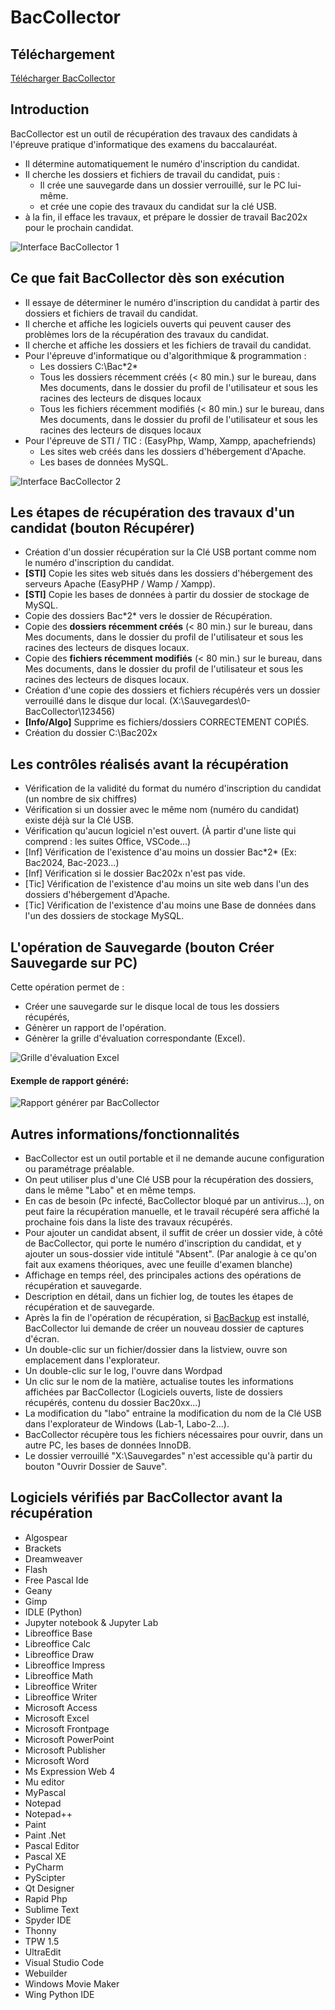 # BacCollector

## Téléchargement

[Télécharger BacCollector](https://github.com/romoez/BacCollector/releases)

## Introduction
BacCollector est un outil de récupération des travaux des candidats à l'épreuve pratique d'informatique des examens du baccalauréat.

- Il détermine automatiquement le numéro d'inscription du candidat.
- Il cherche les dossiers et fichiers de travail du candidat, puis :
  - Il crée une sauvegarde dans un dossier verrouillé, sur le PC lui-même.
  - et crée une copie des travaux du candidat sur la clé USB.
- à la fin, il efface les travaux, et prépare le dossier de travail Bac202x pour le prochain candidat.

![Interface BacCollector 1](https://github.com/romoez/BacCollector/blob/main/captures_ecran/BacCollector-InAction.gif)

## Ce que fait BacCollector dès son exécution

- Il essaye de déterminer le numéro d'inscription du candidat à partir des dossiers et fichiers de travail du candidat.
- Il cherche et affiche les logiciels ouverts qui peuvent causer des problèmes lors de la récupération des travaux du candidat.
- Il cherche et affiche les dossiers et les fichiers de travail du candidat.
- Pour l'épreuve d'informatique ou d'algorithmique &amp; programmation :
    - Les dossiers C:\Bac\*2\*
    - Tous les dossiers récemment créés (< 80 min.) sur le bureau, dans Mes documents, dans le dossier du profil de l'utilisateur et sous les racines des lecteurs de disques locaux
    - Tous les fichiers récemment modifiés (< 80 min.) sur le bureau, dans Mes documents, dans le dossier du profil de l'utilisateur et sous les racines des lecteurs de disques locaux
- Pour l'épreuve de STI / TIC : (EasyPhp, Wamp, Xampp, apachefriends)
    - Les sites web créés dans les dossiers d'hébergement d'Apache.
    - Les bases de données MySQL.

![Interface BacCollector 2](https://github.com/romoez/BacCollector/blob/main/captures_ecran/BacCollector-Interface-2.png)

## Les étapes de récupération des travaux d'un candidat (bouton Récupérer)

- Création d'un dossier récupération sur la Clé USB portant comme nom le numéro d'inscription du candidat.
- **[STI]** Copie les sites web situés dans les dossiers d'hébergement des serveurs Apache (EasyPHP / Wamp / Xampp).
- **[STI]** Copie les bases de données à partir du dossier de stockage de MySQL.
- Copie des dossiers Bac\*2\* vers le dossier de Récupération.
- Copie des **dossiers récemment créés** (< 80 min.) sur le bureau, dans Mes documents, dans le dossier du profil de l'utilisateur et sous les racines des lecteurs de disques locaux.
- Copie des **fichiers récemment modifiés** (< 80 min.) sur le bureau, dans Mes documents, dans le dossier du profil de l'utilisateur et sous les racines des lecteurs de disques locaux.
- Création d'une copie des dossiers et fichiers récupérés vers un dossier verrouillé dans le disque dur local. (X:\Sauvegardes\0-BacCollector\123456\)
- **[Info/Algo]** Supprime es fichiers/dossiers CORRECTEMENT COPIÉS.
- Création du dossier C:\Bac202x

## Les contrôles réalisés avant la récupération

- Vérification de la validité du format du numéro d'inscription du candidat (un nombre de six chiffres)
- Vérification si un dossier avec le même nom (numéro du candidat) existe déjà sur la Clé USB.
- Vérification qu'aucun logiciel n'est ouvert. (À partir d'une liste qui comprend : les suites Office, VSCode...)
- [Inf] Vérification de l'existence d'au moins un dossier Bac\*2\* (Ex: Bac2024, Bac-2023...)
- [Inf] Vérification si le dossier Bac202x n'est pas vide.
- [Tic] Vérification de l'existence d'au moins un site web dans l'un des dossiers d'hébergement d'Apache.
- [Tic] Vérification de l'existence d'au moins une Base de données dans l'un des dossiers de stockage MySQL.

## L'opération de Sauvegarde (bouton Créer Sauvegarde sur PC)

Cette opération permet de :

- Créer une sauvegarde sur le disque local de tous les dossiers récupérés,
- Génèrer un rapport de l'opération.
- Génèrer la grille d'évaluation correspondante (Excel).

![Grille d'évaluation Excel](https://github.com/romoez/BacCollector/blob/main/captures_ecran/BacCollector-Grille_Excel.png)


#### Exemple de rapport généré:
![Rapport générer par BacCollector](https://github.com/romoez/BacCollector/blob/main/captures_ecran/BacCollector-Rapport.png)

## Autres informations/fonctionnalités

- BacCollector est un outil portable et il ne demande aucune configuration ou paramétrage préalable.
- On peut utiliser plus d'une Clé USB pour la récupération des dossiers, dans le même &quot;Labo&quot; et en même temps.
- En cas de besoin (Pc infecté, BacCollector bloqué par un antivirus...), on peut faire la récupération manuelle, et le travail récupéré sera affiché la prochaine fois dans la liste des travaux récupérés.
- Pour ajouter un candidat absent, il suffit de créer un dossier vide, à côté de BacCollector, qui porte le numéro d'inscription du candidat, et y ajouter un sous-dossier vide intitulé &quot;Absent&quot;. (Par analogie à ce qu'on fait aux examens théoriques, avec une feuille d'examen blanche)
- Affichage en temps réel, des principales actions des opérations de récupération et sauvegarde.
- Description en détail, dans un fichier log, de toutes les étapes de récupération et de sauvegarde.
- Après la fin de l'opération de récupération, si [BacBackup](https://github.com/romoez/BacBackup) est installé, BacCollector lui demande de créer un nouveau dossier de captures d'écran.
- Un double-clic sur un fichier/dossier dans la listview, ouvre son emplacement dans l'explorateur.
- Un double-clic sur le log, l'ouvre dans Wordpad
- Un clic sur le nom de la matière, actualise toutes les informations affichées par BacCollector (Logiciels ouverts, liste de dossiers récupérés, contenu du dossier Bac20xx...)
- La modification du &quot;labo&quot; entraine la modification du nom de la Clé USB dans l'explorateur de Windows (Lab-1, Labo-2...).
- BacCollector récupère tous les fichiers nécessaires pour ouvrir,  dans un autre PC, les bases de données InnoDB.
- Le dossier verrouillé &quot;X:\Sauvegardes&quot; n'est accessible qu'à partir du bouton &quot;Ouvrir Dossier de Sauve&quot;.

## Logiciels vérifiés par BacCollector avant la récupération

- Algospear
- Brackets
- Dreamweaver
- Flash
- Free Pascal Ide
- Geany
- Gimp
- IDLE (Python)
- Jupyter notebook & Jupyter Lab
- Libreoffice Base
- Libreoffice Calc
- Libreoffice Draw
- Libreoffice Impress
- Libreoffice Math
- Libreoffice Writer
- Libreoffice Writer
- Microsoft Access
- Microsoft Excel
- Microsoft Frontpage
- Microsoft PowerPoint
- Microsoft Publisher
- Microsoft Word
- Ms Expression Web 4
- Mu editor
- MyPascal
- Notepad
- Notepad++
- Paint
- Paint .Net
- Pascal Editor
- Pascal XE
- PyCharm
- PyScipter
- Qt Designer
- Rapid Php
- Sublime Text
- Spyder IDE
- Thonny
- TPW 1.5
- UltraEdit
- Visual Studio Code
- Webuilder
- Windows Movie Maker
- Wing Python IDE
